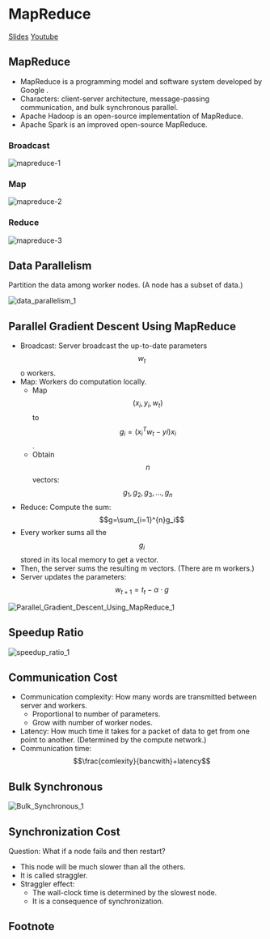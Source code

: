 # MapReduce

[Slides](https://github.com/wangshusen/DeepLearning/blob/master/Slides/14_Parallel_1.pdf) [Youtube](https://www.youtube.com/watch?v=gVcnOe6_c6Q&list=PLvOO0btloRns6egXueiRju4DXQjNRJQd5)

## MapReduce

* MapReduce is a programming model and software system developed by Google .
* Characters: client-server architecture, message-passing communication, and bulk synchronous parallel.
* Apache Hadoop is an open-source implementation of MapReduce.
* Apache Spark is an improved open-source MapReduce.

### Broadcast

![mapreduce-1](../.gitbook/assets/mapreduce-1.png)

### Map

![mapreduce-2](../.gitbook/assets/mapreduce-2.png)

### Reduce

![mapreduce-3](../.gitbook/assets/mapreduce-3.png)

## Data Parallelism

Partition the data among worker nodes. \(A node has a subset of data.\)

![data\_parallelism\_1](../.gitbook/assets/data_parallelism_1.png)

## Parallel Gradient Descent Using MapReduce

* Broadcast: Server broadcast the up-to-date parameters $$w_t$$ o workers.
* Map: Workers do computation locally.
  * Map $$(x_i,y_i,w_t)$$ to $$g_i=(x_i^T w_t-yi)x_i$$.
  * Obtain $$n$$ vectors: $$g_1, g_2,g_3,...,g_n$$
* Reduce: Compute the sum: $$g=\sum_{i=1}^{n}g_i$$
* Every worker sums all the $${g_i}$$ stored in its local memory to get a vector.
* Then, the server sums the resulting m vectors. \(There are m workers.\)
* Server updates the parameters: $$w_{t+1}=t_t-\alpha \cdot g$$

![Parallel\_Gradient\_Descent\_Using\_MapReduce\_1](../.gitbook/assets/Parallel_Gradient_Descent_Using_MapReduce_1.png)

## Speedup Ratio

![speedup\_ratio\_1](../.gitbook/assets/speedup_ratio_1.png)

## Communication Cost

* Communication complexity: How many words are transmitted between server and workers.
  * Proportional to number of parameters.
  * Grow with number of worker nodes.
* Latency: How much time it takes for a packet of data to get from one point to another. \(Determined by the compute network.\)
* Communication time: $$\frac{comlexity}{bancwith}+latency$$

## Bulk Synchronous

![Bulk\_Synchronous\_1](../.gitbook/assets/Bulk_Synchronous_1.png)

## Synchronization Cost

Question: What if a node fails and then restart?

* This node will be much slower than all the others.
* It is called straggler.
* Straggler effect:
  * The wall-clock time is determined by the slowest node.
  * It is a consequence of synchronization.

## Footnote

